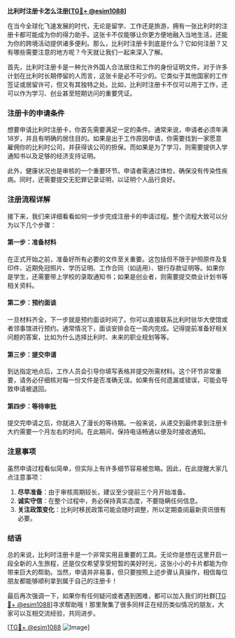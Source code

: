 **比利时注册卡怎么注册[[TG💪+ @esim1088](https://t.me/s/esim1088)]**

在当今全球化飞速发展的时代，无论是留学、工作还是旅游，拥有一张比利时的注册卡都可能成为你的得力助手。这张卡不仅能够让你更方便地融入当地生活，还能为你的跨境活动提供诸多便利。那么，比利时注册卡到底是什么？它如何注册？又有哪些需要注意的地方呢？今天就让我们一起来深入了解。

首先，比利时注册卡是一种允许外国人合法居住和工作的身份证明文件。对于许多计划在比利时长期停留的人而言，这张卡是必不可少的。它类似于其他国家的工作签证或居留许可，但又有其独特之处。比如，比利时注册卡不仅可以用于工作，还可以作为学习、创业甚至短期访问的重要凭证。

### 注册卡的申请条件

想要申请比利时注册卡，你首先需要满足一定的条件。通常来说，申请者必须年满18岁，并且有明确的居住目的。如果是出于工作原因申请，你需要找到一家愿意雇佣你的比利时公司，并获得该公司的担保。而如果是为了学习，则需要提供入学通知书以及足够的经济支持证明。

此外，健康状况也是审核的一个重要环节。申请者需通过体检，确保没有传染性疾病。同时，还需要提交无犯罪记录证明，以证明个人品行良好。

### 注册流程详解

接下来，我们来详细看看如何一步步完成注册卡的申请过程。整个流程大致可以分为以下几个步骤：

#### 第一步：准备材料

在正式开始之前，准备好所有必要的文件至关重要。这包括但不限于护照原件及复印件、近期免冠照片、学历证明、工作合同（如适用）、银行存款证明等。如果你是学生，还需要带上学校的录取通知书；如果是创业者，则需要提交商业计划书等相关资料。

#### 第二步：预约面谈

一旦材料齐全，下一步就是预约面谈时间了。你可以直接联系比利时驻华大使馆或者领事馆进行预约。通常情况下，面谈安排会在一周内完成。记得提前准备好相关问题的答案，比如为什么选择比利时、未来的职业规划等等。

#### 第三步：提交申请

到达指定地点后，工作人员会引导你填写表格并提交所需材料。这个环节非常重要，请务必仔细核对每一份文件是否准确无误。如果有任何遗漏或错误，可能会导致申请被退回。

#### 第四步：等待审批

提交完申请之后，你就进入了漫长的等待期。一般来说，从递交到最终拿到注册卡大约需要一个月左右的时间。在此期间，保持电话畅通以便及时接收通知。

### 注意事项

虽然申请过程看似简单，但实际上有许多细节容易被忽略。因此，在此提醒大家几点注意事项：

1. **尽早准备**：由于审核周期较长，建议至少提前三个月开始准备。
2. **诚实守信**：在整个过程中，务必保持真实态度，不要隐瞒任何信息。
3. **关注政策变化**：比利时移民政策可能会随时调整，所以定期查阅最新资讯很有必要。

### 结语

总的来说，比利时注册卡是一个非常实用且重要的工具。无论你是想在这里开启一段全新的人生旅程，还是仅仅希望享受短暂的美好时光，这张小小的卡片都能为你带来巨大的帮助。当然，申请并非易事，但只要按照上述步骤认真操作，相信每位朋友都能够顺利拿到属于自己的注册卡！

最后再次强调一下，如果你有任何疑问或者遇到困难，都可以加入我们的社群[[TG💪+ @esim1088](https://t.me/s/esim1088)]寻求帮助哦！那里聚集了很多同样正在经历类似情况的朋友，大家可以互相交流经验，共同进步。

[[TG💪+ @esim1088](https://t.me/s/esim1088) ![Image](https://i.postimg.cc/4NQfJmqS/Snipaste-2025-05-13-00-14-12.png)]